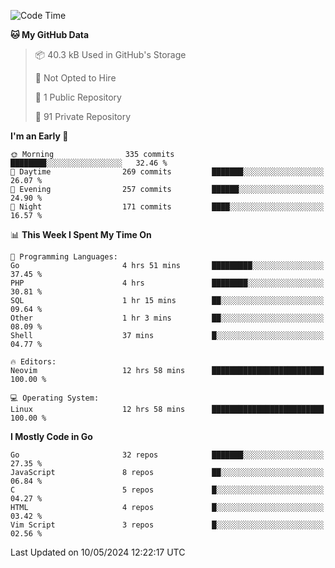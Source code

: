 
<!--START_SECTION:waka-->
![Code Time](http://img.shields.io/badge/Code%20Time-4%2C839%20hrs%2059%20mins-blue)

**🐱 My GitHub Data** 

> 📦 40.3 kB Used in GitHub's Storage 
 > 
> 🚫 Not Opted to Hire
 > 
> 📜 1 Public Repository 
 > 
> 🔑 91 Private Repository 
 > 
**I'm an Early 🐤** 

```text
🌞 Morning                335 commits         ████████░░░░░░░░░░░░░░░░░   32.46 % 
🌆 Daytime                269 commits         ███████░░░░░░░░░░░░░░░░░░   26.07 % 
🌃 Evening                257 commits         ██████░░░░░░░░░░░░░░░░░░░   24.90 % 
🌙 Night                  171 commits         ████░░░░░░░░░░░░░░░░░░░░░   16.57 % 
```


📊 **This Week I Spent My Time On** 

```text
💬 Programming Languages: 
Go                       4 hrs 51 mins       █████████░░░░░░░░░░░░░░░░   37.45 % 
PHP                      4 hrs               ████████░░░░░░░░░░░░░░░░░   30.81 % 
SQL                      1 hr 15 mins        ██░░░░░░░░░░░░░░░░░░░░░░░   09.64 % 
Other                    1 hr 3 mins         ██░░░░░░░░░░░░░░░░░░░░░░░   08.09 % 
Shell                    37 mins             █░░░░░░░░░░░░░░░░░░░░░░░░   04.77 % 

🔥 Editors: 
Neovim                   12 hrs 58 mins      █████████████████████████   100.00 % 

💻 Operating System: 
Linux                    12 hrs 58 mins      █████████████████████████   100.00 % 
```

**I Mostly Code in Go** 

```text
Go                       32 repos            ███████░░░░░░░░░░░░░░░░░░   27.35 % 
JavaScript               8 repos             ██░░░░░░░░░░░░░░░░░░░░░░░   06.84 % 
C                        5 repos             █░░░░░░░░░░░░░░░░░░░░░░░░   04.27 % 
HTML                     4 repos             █░░░░░░░░░░░░░░░░░░░░░░░░   03.42 % 
Vim Script               3 repos             █░░░░░░░░░░░░░░░░░░░░░░░░   02.56 % 
```




 Last Updated on 10/05/2024 12:22:17 UTC
<!--END_SECTION:waka-->
